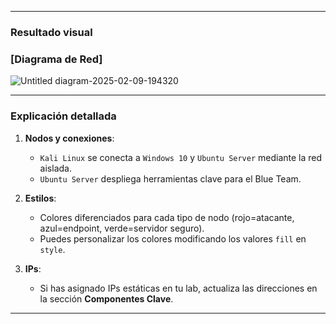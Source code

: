 

---

### **Resultado visual**  

### [Diagrama de Red]

![Untitled diagram-2025-02-09-194320](https://github.com/user-attachments/assets/333a665b-58a3-42ba-b9d1-775930f3ff72)

---

### **Explicación detallada**  
1. **Nodos y conexiones**:  
   - `Kali Linux` se conecta a `Windows 10` y `Ubuntu Server` mediante la red aislada.  
   - `Ubuntu Server` despliega herramientas clave para el Blue Team.  

2. **Estilos**:  
   - Colores diferenciados para cada tipo de nodo (rojo=atacante, azul=endpoint, verde=servidor seguro).  
   - Puedes personalizar los colores modificando los valores `fill` en `style`.  

3. **IPs**:  
   - Si has asignado IPs estáticas en tu lab, actualiza las direcciones en la sección **Componentes Clave**.  

---

